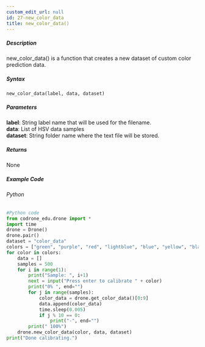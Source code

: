 ```yaml
---
custom_edit_url: null
id: 27-new_color_data
title: new_color_data()
---
```


##### Description

new_color_data() is a function that creates a new dataset of custom color prediction data.

##### Syntax
```new_color_data(label, data, dataset)```<br />


##### Parameters

**label**: String label name that will be used for the filename.<br />
**data**: List of HSV data samples<br />
**dataset**: String folder name where the text file will be stored.<br />

##### Returns

None

##### Example Code
###### Python
```python
#Python code
from codrone_edu.drone import *
import time
drone = Drone()
drone.pair()
dataset = "color_data"
colors = ["green", "purple", "red", "lightblue", "blue", "yellow", "black", "white"]
for color in colors:
    data = []
    samples = 500
    for i in range(1):
        print("Sample: ", i+1)
        next = input("Press enter to calibrate " + color)
        print("0% ", end="")
        for j in range(samples):
            color_data = drone.get_color_data()[0:9]
            data.append(color_data)
            time.sleep(0.005)
            if j % 10 == 0:
                print("-", end="")
        print(" 100%")
    drone.new_color_data(color, data, dataset)
print("Done calibrating.")
```